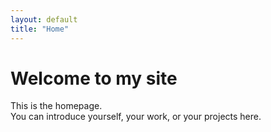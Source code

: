 ```yaml
---
layout: default
title: "Home"
---
```


# Welcome to my site

This is the homepage.  
You can introduce yourself, your work, or your projects here.

